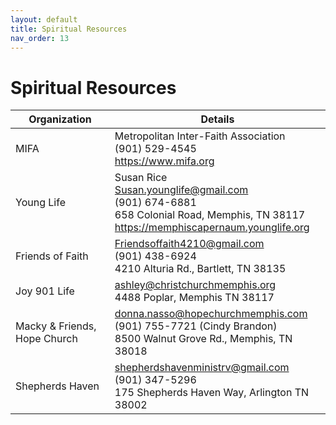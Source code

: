 ```yaml
---
layout: default
title: Spiritual Resources
nav_order: 13
---
```


# Spiritual Resources

| Organization | Details |
|---|---|
| MIFA | Metropolitan Inter-Faith Association<br>(901) 529-4545<br>https://www.mifa.org |
| Young Life | Susan Rice<br>Susan.younglife@gmail.com<br>(901) 674-6881<br>658 Colonial Road, Memphis, TN 38117<br>https://memphiscapernaum.younglife.org |
| Friends of Faith | Friendsoffaith4210@gmail.com<br>(901) 438-6924<br>4210 Alturia Rd., Bartlett, TN 38135 |
| Joy 901 Life | ashley@christchurchmemphis.org<br>4488 Poplar, Memphis TN 38117 |
| Macky & Friends, Hope Church | donna.nasso@hopechurchmemphis.com<br>(901) 755-7721 (Cindy Brandon)<br>8500 Walnut Grove Rd., Memphis, TN 38018 |
| Shepherds Haven | shepherdshavenministrv@gmail.com<br>(901) 347-5296<br>175 Shepherds Haven Way, Arlington TN 38002 |